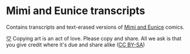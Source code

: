 # Mimi and Eunice transcripts
Contains transcripts and text-erased versions of [Mimi and Eunice](http://mimiandeunice.com/) comics.

[♡](http://copyheart.org/) Copying art is an act of love. Please copy and share. All we ask is that you give credit where it's due and share alike ([CC BY-SA](https://creativecommons.org/licenses/by-sa/4.0/))